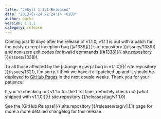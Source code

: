 ```yaml
---
title: "Jekyll 1.1.1 Released"
date: "2013-07-24 22:24:14 +0200"
author: parkr
version: 1.1.1
category: release
---
```


Coming just 10 days after the release of v1.1.0, v1.1.1 is out with a patch for
the nasty excerpt inception bug ([#1339]({{ site.repository }}/issues/1339)) and
non-zero exit codes for invalid commands ([#1338]({{ site.repository
}}/issues/1338)).

To all those affected by the [strange excerpt bug in v1.1.0]({{ site.repository
}}/issues/1321), I'm sorry. I think we have it all patched up and it should be
deployed to [GitHub Pages](https://pages.github.com/) in the next couple weeks.
Thank you for your patience!

If you're checking out v1.1.x for the first time, definitely check out [what
shipped with v1.1.0!]({{ site.repository }}/releases/tag/v1.1.0)

See the [GitHub Release]({{ site.repository }}/releases/tag/v1.1.1) page for
more a more detailed changelog for this release.

